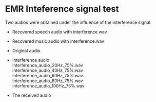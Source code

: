 # EMR Inteference signal test

Two audios were obtained under the influence of the interference signal.

- Recovered speech audio with interference.wav 

- Recovered music audio with interference.wav
  
- Original audio
- Interference audio <br>
    interference_audio_20Hz_75%.wav <br>
    interference_audio_40Hz_75%.wav <br>
    interference_audio_60Hz_75%.wav <br>
    interference_audio_80Hz_75%.wav <br>
    interference_audio_100Hz_75%.wav <br>
- The received audio
  
